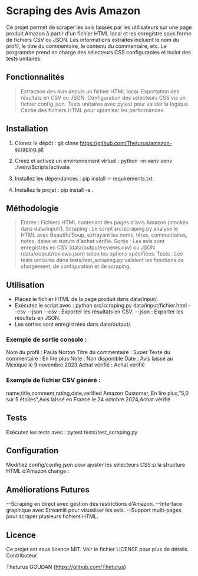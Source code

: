 # Scraping des Avis Amazon

Ce projet permet de scraper les avis laissés par les utilisateurs sur une page produit Amazon à partir d'un fichier HTML local et les enregistre sous forme de fichiers CSV ou JSON. Les informations extraites incluent le nom du profil, le titre du commentaire, le contenu du commentaire, etc. Le programme prend en charge des sélecteurs CSS configurables et inclut des tests unitaires.

## Fonctionnalités

> Extraction des avis depuis un fichier HTML local.
> Exportation des résultats en CSV ou JSON.
> Configuration des sélecteurs CSS via un fichier config.json.
> Tests unitaires avec pytest pour valider la logique.
> Cache des fichiers HTML pour optimiser les performances.

## Installation

1. Clonez le dépôt :
git clone https://github.com/Theturus/amazon-scraping.git

2. Créez et activez un environnement virtuel :
python -m venv venv
./venv/Scripts/activate

3. Installez les dépendances :
pip install -r requirements.txt

4. Installez le projet :
pip install -e .

## Méthodologie

> Entrée : Fichiers HTML contenant des pages d'avis Amazon (stockés dans data/input/).
> Scraping : Le script src/scraping.py analyse le HTML avec BeautifulSoup, extrayant les noms, titres, commentaires, notes, dates et statuts d'achat vérifié.
> Sortie : Les avis sont enregistrés en CSV (data/output/reviews.csv) ou JSON (data/output/reviews.json) selon les options spécifiées.
> Tests : Les tests unitaires dans tests/test_scraping.py valident les fonctions de chargement, de configuration et de scraping.

## Utilisation

- Placez le fichier HTML de la page produit dans data/input/.
- Exécutez le script avec : python src/scraping.py data/input/fichier.html --csv --json
    --csv : Exporter les résultats en CSV.
    --json : Exporter les résultats en JSON.
- Les sorties sont enregistrées dans data/output/.

### Exemple de sortie console :
Nom du profil : Paula Norton
Titre du commentaire : Super
Texte du commentaire : En lire plus
Note : Non disponible
Date : Avis laissé au Mexique le 9 novembre 2023
Achat vérifié : Achat vérifié

### Exemple de fichier CSV généré :
name,title,comment,rating,date,verified
Amazon Customer,,En lire plus,"5,0 sur 5 étoiles",Avis laissé en France le 24 octobre 2024,Achat vérifié


## Tests
Exécutez les tests avec : pytest tests/test_scraping.py

## Configuration
Modifiez config/config.json pour ajuster les sélecteurs CSS si la structure HTML d'Amazon change :

## Améliorations Futures

--Scraping en direct avec gestion des restrictions d'Amazon.
--Interface graphique avec Streamlit pour visualiser les avis.
--Support multi-pages pour scraper plusieurs fichiers HTML.

## Licence
Ce projet est sous licence MIT. Voir le fichier LICENSE pour plus de détails.
Contributeur

Theturus GOUDAN (https://github.com/Theturus)

